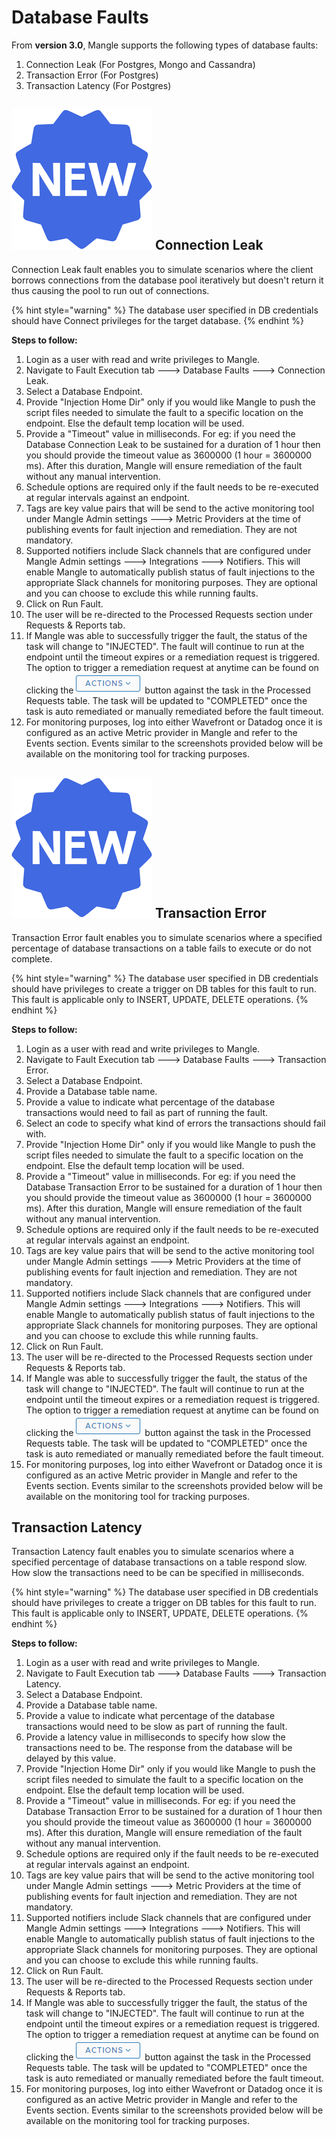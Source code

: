# Database Faults

From **version 3.0**, Mangle supports the following types of database faults: 

1. Connection Leak \(For Postgres, Mongo and Cassandra\)
2. Transaction Error \(For Postgres\)
3. Transaction Latency \(For Postgres\)

## ![](../../.gitbook/assets/new_logo.png) Connection Leak

Connection Leak fault enables you to simulate scenarios where the client borrows connections from the database pool iteratively but doesn't return it thus causing the pool to run out of connections.

{% hint style="warning" %}
The database user specified in DB credentials should have Connect privileges for the target database.
{% endhint %}

**Steps to follow:** 

1. Login as a user with read and write privileges to Mangle.
2. Navigate to Fault Execution tab ---&gt; Database Faults ---&gt; Connection Leak.
3. Select a Database Endpoint.
4. Provide "Injection Home Dir" only if you would like Mangle to push the script files needed to simulate the fault to a specific location on the endpoint. Else the default temp location will be used.
5. Provide a "Timeout" value in milliseconds. For eg: if you need the Database Connection Leak to be sustained for a duration of 1 hour then you should provide the timeout value as 3600000 \(1 hour = 3600000 ms\). After this duration, Mangle will ensure remediation of the fault without any manual intervention.
6. Schedule options are required only if the fault needs to be re-executed at regular intervals against an endpoint.
7. Tags are key value pairs that will be send to the active monitoring tool under Mangle Admin settings ---&gt; Metric Providers at the time of publishing events for fault injection and remediation. They are not mandatory.
8. Supported notifiers include Slack channels that are configured under Mangle Admin settings ---&gt; Integrations ---&gt; Notifiers. This will enable Mangle to automatically publish status of fault injections to the appropriate Slack channels for monitoring purposes. They are optional and you can choose to exclude this while running faults.
9. Click on Run Fault.
10. The user will be re-directed to the Processed Requests section under Requests & Reports tab.
11. If Mangle was able to successfully trigger the fault, the status of the task will change to "INJECTED". The fault will continue to run at the endpoint until the timeout expires or a remediation request is triggered. The option to trigger a remediation request at anytime can be found on clicking the ![](../../.gitbook/assets/actions_button.png) button against the task in the Processed Requests table. The task will be updated to "COMPLETED" once the task is auto remediated or manually remediated before the fault timeout. 
12. For monitoring purposes, log into either Wavefront or Datadog once it is configured as an active Metric provider in Mangle and refer to the Events section. Events similar to the screenshots provided below will be available on the monitoring tool for tracking purposes.

## ![](../../.gitbook/assets/new_logo.png) Transaction Error

Transaction Error fault enables you to simulate scenarios where a specified percentage of database transactions on a table fails to execute or do not complete.

{% hint style="warning" %}
The database user specified in DB credentials should have privileges to create a trigger on DB tables for this fault to run. This fault is applicable only to INSERT, UPDATE, DELETE operations.
{% endhint %}

**Steps to follow:** 

1. Login as a user with read and write privileges to Mangle.
2. Navigate to Fault Execution tab ---&gt; Database Faults ---&gt; Transaction Error.
3. Select a Database Endpoint.
4. Provide a Database table name.
5. Provide a value to indicate what percentage of the database transactions would need to fail as part of running the fault.
6. Select an code to specify what kind of errors the transactions should fail with.
7. Provide "Injection Home Dir" only if you would like Mangle to push the script files needed to simulate the fault to a specific location on the endpoint. Else the default temp location will be used.
8. Provide a "Timeout" value in milliseconds. For eg: if you need the Database Transaction Error to be sustained for a duration of 1 hour then you should provide the timeout value as 3600000 \(1 hour = 3600000 ms\). After this duration, Mangle will ensure remediation of the fault without any manual intervention.
9. Schedule options are required only if the fault needs to be re-executed at regular intervals against an endpoint.
10. Tags are key value pairs that will be send to the active monitoring tool under Mangle Admin settings ---&gt; Metric Providers at the time of publishing events for fault injection and remediation. They are not mandatory.
11. Supported notifiers include Slack channels that are configured under Mangle Admin settings ---&gt; Integrations ---&gt; Notifiers. This will enable Mangle to automatically publish status of fault injections to the appropriate Slack channels for monitoring purposes. They are optional and you can choose to exclude this while running faults.
12. Click on Run Fault.
13. The user will be re-directed to the Processed Requests section under Requests & Reports tab.
14. If Mangle was able to successfully trigger the fault, the status of the task will change to "INJECTED". The fault will continue to run at the endpoint until the timeout expires or a remediation request is triggered. The option to trigger a remediation request at anytime can be found on clicking the ![](../../.gitbook/assets/actions_button.png) button against the task in the Processed Requests table. The task will be updated to "COMPLETED" once the task is auto remediated or manually remediated before the fault timeout. 
15. For monitoring purposes, log into either Wavefront or Datadog once it is configured as an active Metric provider in Mangle and refer to the Events section. Events similar to the screenshots provided below will be available on the monitoring tool for tracking purposes.

## Transaction Latency

Transaction Latency fault enables you to simulate scenarios where a specified percentage of database transactions on a table respond slow. How slow the transactions need to be can be specified in milliseconds.

{% hint style="warning" %}
The database user specified in DB credentials should have privileges to create a trigger on DB tables for this fault to run. This fault is applicable only to INSERT, UPDATE, DELETE operations.
{% endhint %}

**Steps to follow:** 

1. Login as a user with read and write privileges to Mangle.
2. Navigate to Fault Execution tab ---&gt; Database Faults ---&gt; Transaction Latency.
3. Select a Database Endpoint.
4. Provide a Database table name.
5. Provide a value to indicate what percentage of the database transactions would need to be slow as part of running the fault.
6. Provide a latency value in milliseconds to specify how slow the transactions need to be. The response from the database will be delayed by this value.
7. Provide "Injection Home Dir" only if you would like Mangle to push the script files needed to simulate the fault to a specific location on the endpoint. Else the default temp location will be used.
8. Provide a "Timeout" value in milliseconds. For eg: if you need the Database Transaction Error to be sustained for a duration of 1 hour then you should provide the timeout value as 3600000 \(1 hour = 3600000 ms\). After this duration, Mangle will ensure remediation of the fault without any manual intervention.
9. Schedule options are required only if the fault needs to be re-executed at regular intervals against an endpoint.
10. Tags are key value pairs that will be send to the active monitoring tool under Mangle Admin settings ---&gt; Metric Providers at the time of publishing events for fault injection and remediation. They are not mandatory.
11. Supported notifiers include Slack channels that are configured under Mangle Admin settings ---&gt; Integrations ---&gt; Notifiers. This will enable Mangle to automatically publish status of fault injections to the appropriate Slack channels for monitoring purposes. They are optional and you can choose to exclude this while running faults.
12. Click on Run Fault.
13. The user will be re-directed to the Processed Requests section under Requests & Reports tab.
14. If Mangle was able to successfully trigger the fault, the status of the task will change to "INJECTED". The fault will continue to run at the endpoint until the timeout expires or a remediation request is triggered. The option to trigger a remediation request at anytime can be found on clicking the ![](../../.gitbook/assets/actions_button.png) button against the task in the Processed Requests table. The task will be updated to "COMPLETED" once the task is auto remediated or manually remediated before the fault timeout. 
15. For monitoring purposes, log into either Wavefront or Datadog once it is configured as an active Metric provider in Mangle and refer to the Events section. Events similar to the screenshots provided below will be available on the monitoring tool for tracking purposes.


